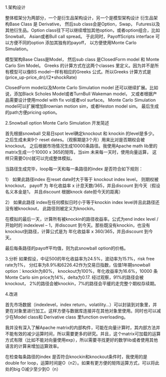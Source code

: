 1.架构设计

整体框架分为两部分，一个是衍生品架构设计，另一个是模型架构设计
衍生品架构Base Class 是 Derivative， 然后sub class会是Option，Swap， Futures以及其他衍生品。Option class往下可以继续增加其他option，或者option组合，比如Snowball， Asian或者Bull call spread。 于此同时，PayoffScripts interface 可以方便不同的option 添加其独有的payoff， 以方便使用Monte Carlo Simulation。 

模型架构Base Class是Model， 然后sub class 是ClosedForm model 和 Monte Carlo Sim Model。 Greeks 的计算方式在这两个classes 里定义。因为并不是所有模型可以像BS model一样有相应的Greeks 公式。所以Greeks 计算方式是
(price_up-price_dn)/(2*shockRate)

ClosedForm model以及Monte Carlo Simulation model 还可以继续扩展。比如说，添加Black Scholes Model或者TurnBull Wakeman model， 又或者根据产品需要设计使用model with fix vol或者vol surface。
Monte Carlo Simulation model可以扩展增加Brownian motion sim，或者Heston model sim。 最后生成的path方便pricing option。 

2.Snowball option Monte Carlo Simulation 开发简述

首先根据snowball 交易日spot level确定knockout 和 knockin 的level是多少。之后生成未来9个 reset dates。（观察期是3个月）用来比对是否期权会被knockout。
之后根据市场情况生成10000条路径。我使用Apache math lib里的matrix生成一个10000 x 365的矩阵，当sim 未来每一天时，使用向量运算， 这样只需要O(n)就可以完成整体模拟。

当路径生成完毕，loop每一天和每一条路径的index 是否符合如下规则：


1）	如果此路径index 在reset date时大于等于 knockout index level， 则期权被knockout， payoff 为 年化收益率 x 计息天数/365，并且discount 到今天（假设名义本金是1， 并且discount 根据knock date拒今天的距离）

2）	如果此路径 index在任何模拟日时小于等于knockin index level并且此路径还没有被knockout， 此路径则被定义为knockin。

在模拟的最后一天，计算所有被knockin的路径收益率。公式为end index level / 开始时的 indexlevel – 1，并discount 到今天。那些既没有knockin，也没有knockout到路径，计算公式是为 年化收益率 x 360/365，并且discount 到今天。

最后每条路径的payoff平均值，则为此snowball option的价格。

3.分析
如果假设，中证500的年化收益率为24.5%，波动率为15.1%，risk free rate为1%， 分红率为8.9%和6226.42作为交易日指数，估值1年期snowball option：knockIn为80%， knockout为100%，年化收益率为16.6%，10000 条Monte Carlo sim price为14%，delta为0.17. 
经过观察，91%的路径会被knockout， 2%的路径会被knockin，7%的路径会平缓的走完整个期权存续期。

4.改进 

首先市场数据（indexlevel，index return，volatility…）可以封装到对象里，并更在对象里进行加工。这样方便与数据库连接并在其他对象里使用。同时也可以减少在Model class和 Derivative class 里function overloading。 

我并没有深入了解Apache matrix的内部构件，可能在向量计算时，其内部方法并不能有效的减少运算时间，所以需要更多的研究。并且，这个matrix可加载的运算方式有限（比如不能对向量使用exp），所以需要寻找更好的数学lib或者使用其他语言的计算来增加运算效率。

在检查每条路径的index 是否符合knockin和knockout条件时，我使用的是double for loop，运算时间是O（n2）。如果有更方便的矩阵运算方式，可以将此处的big O减少至少到O（n）



